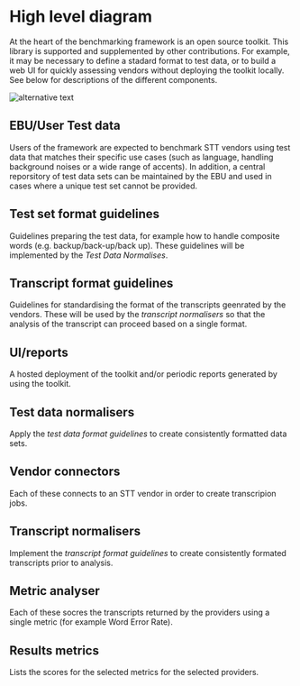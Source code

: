 # High level diagram

At the heart of the benchmarking framework is an open source toolkit. This library is supported and supplemented by other contributions. For example, it may be necessary to define a stadard format to test data, or to build a web UI for quickly assessing vendors without deploying the toolkit locally. See below for descriptions of the different components.        

![alternative text](http://www.plantuml.com/plantuml/proxy?src=https://raw.githubusercontent.com/ebu/ai-benchmarking-stt/master/docs/adr/hld/plantUML.txt)

## EBU/User Test data
Users of the framework are expected to benchmark STT vendors using test data that matches their specific use cases (such as language,  handling background noises or a wide range of accents). In addition, a central reporsitory of test data sets can be maintained by the EBU and used in cases where a unique test set cannot be provided. 

## Test set format guidelines
Guidelines preparing the test data, for example how to handle composite words (e.g. backup/back-up/back up). These guidelines will be implemented by the _Test Data Normalises_.

## Transcript format guidelines
Guidelines for standardising the format of the transcripts geenrated by the vendors. These will be used by the _transcript normalisers_ so that the analysis of the transcript can proceed based on a single format. 

## UI/reports
A hosted deployment of the toolkit and/or periodic reports generated by using the toolkit.

## Test data normalisers
Apply the _test data format guidelines_ to create consistently formatted data sets.

## Vendor connectors
Each of these connects to an STT vendor in order to create transcripion jobs. 

## Transcript normalisers
Implement the _transcript format guidelines_ to create consistently formated transcripts prior to analysis.

## Metric analyser
Each of these socres the transcripts returned by the providers using a single metric (for example Word Error Rate).

## Results metrics
Lists the scores for the selected metrics for the selected providers. 
